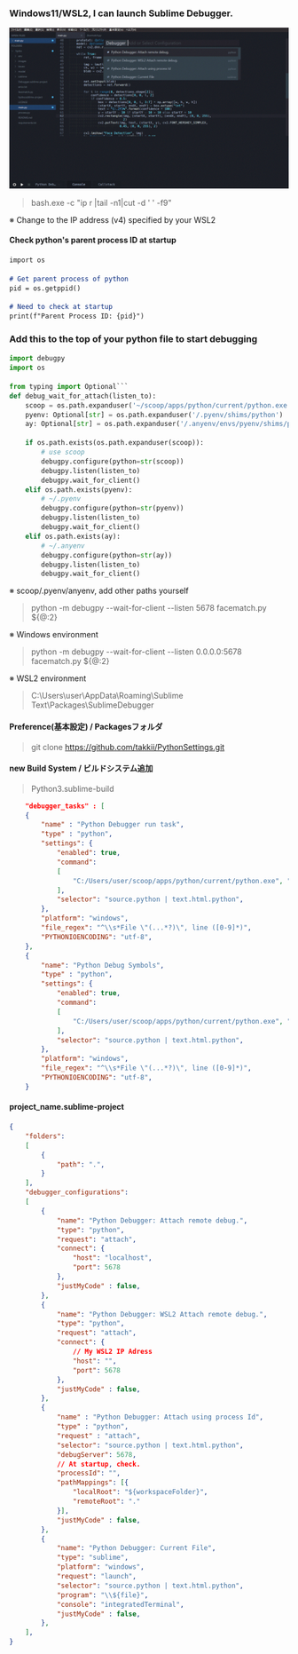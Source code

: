 ### Windows11/WSL2, I can launch Sublime Debugger.

![SublimeDebugger_settings](https://github.com/takkii/PythonSettings/blob/main/image/settings.gif)

> bash.exe -c "ip r |tail -n1|cut -d ' ' -f9"

※ Change to the IP address (v4) specified by your WSL2

#### Check python's parent process ID at startup

```markdown
import os

# Get parent process of python
pid = os.getppid()

# Need to check at startup
print(f"Parent Process ID: {pid}")
```
### Add this to the top of your python file to start debugging
```python
import debugpy
import os

from typing import Optional```
def debug_wait_for_attach(listen_to):
    scoop = os.path.expanduser('~/scoop/apps/python/current/python.exe')
    pyenv: Optional[str] = os.path.expanduser('/.pyenv/shims/python')
    ay: Optional[str] = os.path.expanduser('/.anyenv/envs/pyenv/shims/python')
    
    if os.path.exists(os.path.expanduser(scoop)):
        # use scoop
        debugpy.configure(python=str(scoop))
        debugpy.listen(listen_to)
        debugpy.wait_for_client()
    elif os.path.exists(pyenv):
        # ~/.pyenv
        debugpy.configure(python=str(pyenv))
        debugpy.listen(listen_to)
        debugpy.wait_for_client()
    elif os.path.exists(ay):
        # ~/.anyenv
        debugpy.configure(python=str(ay))
        debugpy.listen(listen_to)
        debugpy.wait_for_client()
```
※ scoop/.pyenv/anyenv, add other paths yourself

> python -m debugpy --wait-for-client --listen 5678 facematch.py ${@:2}

※ Windows environment

> python -m debugpy --wait-for-client --listen 0.0.0.0:5678 facematch.py ${@:2}

※ WSL2 environment

>  C:\Users\user\AppData\Roaming\Sublime Text\Packages\SublimeDebugger

#### Preference(基本設定) / Packagesフォルダ

>  git clone https://github.com/takkii/PythonSettings.git

#### new Build System / ビルドシステム追加

> Python3.sublime-build

```json
    "debugger_tasks" : [
    {
        "name" : "Python Debugger run task",
        "type" : "python",
        "settings": {
            "enabled": true,
            "command":
            [
                "C:/Users/user/scoop/apps/python/current/python.exe", "$file"
            ],
            "selector": "source.python | text.html.python",
        },
    	"platform": "windows",
    	"file_regex": "^\\s*File \"(...*?)\", line ([0-9]*)",
    	"PYTHONIOENCODING": "utf-8",
    },
    {
        "name": "Python Debug Symbols",
        "type" : "python",
        "settings": {
            "enabled": true,
            "command":
            [
                "C:/Users/user/scoop/apps/python/current/python.exe", "-D", "$file"
            ],
            "selector": "source.python | text.html.python",
        },
        "platform": "windows",
        "file_regex": "^\\s*File \"(...*?)\", line ([0-9]*)",
        "PYTHONIOENCODING": "utf-8",
    }
```

#### project_name.sublime-project

```json
{
	"folders":
	[
		{
			"path": ".",
		}
	],
	"debugger_configurations":
	[
        {
            "name": "Python Debugger: Attach remote debug.",
            "type": "python",
            "request": "attach",
            "connect": {
                "host": "localhost",
                "port": 5678
            },
            "justMyCode" : false,
        },
        {
            "name": "Python Debugger: WSL2 Attach remote debug.",
            "type": "python",
            "request": "attach",
            "connect": {
                // My WSL2 IP Adress
                "host": "",
                "port": 5678
            },
            "justMyCode" : false,
        },
        {
            "name" : "Python Debugger: Attach using process Id",
            "type" : "python",
            "request" : "attach",
            "selector": "source.python | text.html.python",
            "debugServer": 5678,
            // At startup, check.
            "processId": "",
            "pathMappings": [{
                "localRoot": "${workspaceFolder}",
                "remoteRoot": "."
            }],
            "justMyCode" : false,
        },
        {
            "name": "Python Debugger: Current File",
            "type": "sublime",
            "platform": "windows",
            "request": "launch",
            "selector": "source.python | text.html.python",
            "program": "\\${file}",
            "console": "integratedTerminal",
            "justMyCode" : false,
        },
	],
}
```
